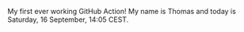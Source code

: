 My first ever working GitHub Action!
My name is Thomas and today is Saturday, 16 September, 14:05 CEST. 
